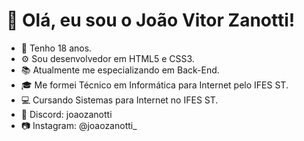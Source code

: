 # 👋 Olá, eu sou o João Vitor Zanotti!
- 🌱 Tenho 18 anos.
- ⚙️ Sou desenvolvedor em HTML5 e CSS3.
- 📚 Atualmente me especializando em Back-End.
- 🎓 Me formei Técnico em Informática para Internet pelo IFES ST.
- 💻 Cursando Sistemas para Internet no IFES ST.
- 💬 Discord: joaozanotti
- 📷 Instagram: @joaozanotti_

<!---
joaozanotti/joaozanotti is a ✨ special ✨ repository because its `README.md` (this file) appears on your GitHub profile.
You can click the Preview link to take a look at your changes.
--->
